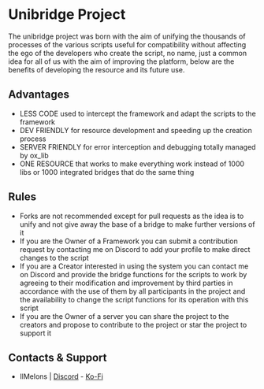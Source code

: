 # Unibridge Project
The unibridge project was born with the aim of unifying the thousands of processes of the various scripts useful for compatibility without affecting the ego of the developers who create the script, no name, just a common idea for all of us with the aim of improving the platform, below are the benefits of developing the resource and its future use.

## Advantages
- LESS CODE used to intercept the framework and adapt the scripts to the framework
- DEV FRIENDLY for resource development and speeding up the creation process
- SERVER FRIENDLY for error interception and debugging totally managed by ox_lib
- ONE RESOURCE that works to make everything work instead of 1000 libs or 1000 integrated bridges that do the same thing

## Rules
- Forks are not recommended except for pull requests as the idea is to unify and not give away the base of a bridge to make further versions of it
- If you are the Owner of a Framework you can submit a contribution request by contacting me on Discord to add your profile to make direct changes to the script
- If you are a Creator interested in using the system you can contact me on Discord and provide the bridge functions for the scripts to work by agreeing to their modification and improvement by third parties in accordance with the use of them by all participants in the project and the availability to change the script functions for its operation with this script
- If you are the Owner of a server you can share the project to the creators and propose to contribute to the project or star the project to support it

## Contacts & Support
- IlMelons | [Discord](https://discord.gg/RxpNTx2YKZ) - [Ko-Fi](https://ko-fi.com/ilmelons)

